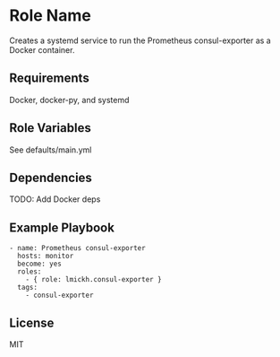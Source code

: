 Role Name
=========

Creates a systemd service to run the Prometheus consul-exporter as a Docker container.

Requirements
------------

Docker, docker-py, and  systemd

Role Variables
--------------

See defaults/main.yml

Dependencies
------------

TODO: Add Docker deps

Example Playbook
----------------

    - name: Prometheus consul-exporter
      hosts: monitor
      become: yes
      roles:
        - { role: lmickh.consul-exporter }
      tags:
        - consul-exporter

License
-------

MIT
